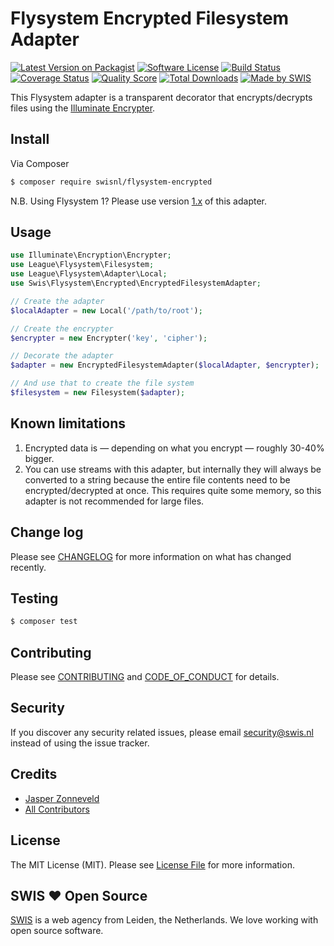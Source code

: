 # Flysystem Encrypted Filesystem Adapter

[![Latest Version on Packagist][ico-version]][link-packagist]
[![Software License][ico-license]](LICENSE.md)
[![Build Status][ico-travis]][link-travis]
[![Coverage Status][ico-scrutinizer]][link-scrutinizer]
[![Quality Score][ico-code-quality]][link-code-quality]
[![Total Downloads][ico-downloads]][link-downloads]
[![Made by SWIS][ico-swis]][link-swis]

This Flysystem adapter is a transparent decorator that encrypts/decrypts files using the [Illuminate Encrypter](https://packagist.org/packages/illuminate/encryption).

## Install

Via Composer

``` bash
$ composer require swisnl/flysystem-encrypted
```

N.B. Using Flysystem 1? Please use version [1.x](https://github.com/swisnl/flysystem-encrypted/tree/1.x) of this adapter.

## Usage

``` php
use Illuminate\Encryption\Encrypter;
use League\Flysystem\Filesystem;
use League\Flysystem\Adapter\Local;
use Swis\Flysystem\Encrypted\EncryptedFilesystemAdapter;

// Create the adapter
$localAdapter = new Local('/path/to/root');

// Create the encrypter
$encrypter = new Encrypter('key', 'cipher');

// Decorate the adapter
$adapter = new EncryptedFilesystemAdapter($localAdapter, $encrypter);

// And use that to create the file system
$filesystem = new Filesystem($adapter);
```

## Known limitations

1. Encrypted data is — depending on what you encrypt — roughly 30-40% bigger.
2. You can use streams with this adapter, but internally they will always be converted to a string because the entire file contents need to be encrypted/decrypted at once. This requires quite some memory, so this adapter is not recommended for large files.

## Change log

Please see [CHANGELOG](CHANGELOG.md) for more information on what has changed recently.

## Testing

``` bash
$ composer test
```

## Contributing

Please see [CONTRIBUTING](CONTRIBUTING.md) and [CODE_OF_CONDUCT](CODE_OF_CONDUCT.md) for details.

## Security

If you discover any security related issues, please email security@swis.nl instead of using the issue tracker.

## Credits

- [Jasper Zonneveld][link-author]
- [All Contributors][link-contributors]

## License

The MIT License (MIT). Please see [License File](LICENSE.md) for more information.

## SWIS :heart: Open Source

[SWIS][link-swis] is a web agency from Leiden, the Netherlands. We love working with open source software. 

[ico-version]: https://img.shields.io/packagist/v/swisnl/flysystem-encrypted.svg?style=flat-square
[ico-license]: https://img.shields.io/badge/license-MIT-brightgreen.svg?style=flat-square
[ico-travis]: https://img.shields.io/travis/swisnl/flysystem-encrypted/master.svg?style=flat-square
[ico-scrutinizer]: https://img.shields.io/scrutinizer/coverage/g/swisnl/flysystem-encrypted.svg?style=flat-square
[ico-code-quality]: https://img.shields.io/scrutinizer/g/swisnl/flysystem-encrypted.svg?style=flat-square
[ico-downloads]: https://img.shields.io/packagist/dt/swisnl/flysystem-encrypted.svg?style=flat-square
[ico-swis]: https://img.shields.io/badge/%F0%9F%9A%80-made%20by%20SWIS-%23D9021B.svg?style=flat-square

[link-packagist]: https://packagist.org/packages/swisnl/flysystem-encrypted
[link-travis]: https://travis-ci.org/swisnl/flysystem-encrypted
[link-scrutinizer]: https://scrutinizer-ci.com/g/swisnl/flysystem-encrypted/code-structure
[link-code-quality]: https://scrutinizer-ci.com/g/swisnl/flysystem-encrypted
[link-downloads]: https://packagist.org/packages/swisnl/flysystem-encrypted
[link-author]: https://github.com/swisnl
[link-contributors]: ../../contributors
[link-swis]: https://www.swis.nl
